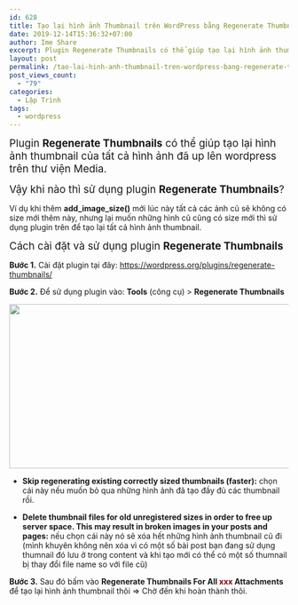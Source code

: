 ```yaml
---
id: 628
title: Tạo lại hình ảnh Thumbnail trên WordPress bằng Regenerate Thumbnails
date: 2019-12-14T15:36:32+07:00
author: Ime Share
excerpt: Plugin Regenerate Thumbnails có thể giúp tạo lại hình ảnh thumbnail của tất cả hình ảnh đã up lên wordpress trên thử viện Media.
layout: post
permalink: /tao-lai-hinh-anh-thumbnail-tren-wordpress-bang-regenerate-thumbnails/
post_views_count:
  - "79"
categories:
  - Lập Trình
tags:
  - wordpress
---
```

<span style="font-size: 14pt;">Plugin <strong>Regenerate Thumbnails</strong> có thể giúp tạo lại hình ảnh thumbnail của tất cả hình ảnh đã up lên wordpress trên thư viện Media.</span>

<span style="font-size: 14pt;">Vậy khi nào thì sử dụng plugin <strong>Regenerate Thumbnails</strong>?</span>

Ví dụ khi thêm **add\_image\_size()** mới lúc này tất cả các ảnh cũ sẽ không có size mới thêm này, nhưng lại muốn những hình cũ cũng có size mới thì sử dụng plugin trên để tạo lại tất cả hình ảnh thumbnail.

<span style="font-size: 14pt;">Cách cài đặt và sử dụng plugin <strong>Regenerate Thumbnails</strong></span>

**Bước 1.** Cài đặt plugin tại đây: <https://wordpress.org/plugins/regenerate-thumbnails/>

**Bước 2.** Để sử dụng plugin vào: **Tools** (công cụ) > **Regenerate Thumbnails**

[<img class="aligncenter wp-image-641 size-full" src="https://anhkevin.github.io/assets/img/uploads/2019/12/regenerate_thumbnails.jpg" alt="" width="1168" height="296" srcset="https://anhkevin.github.io/assets/img/uploads/2019/12/regenerate_thumbnails.jpg 1168w, https://anhkevin.github.io/assets/img/uploads/2019/12/regenerate_thumbnails-300x76.jpg 300w, https://anhkevin.github.io/assets/img/uploads/2019/12/regenerate_thumbnails-1024x260.jpg 1024w, https://anhkevin.github.io/assets/img/uploads/2019/12/regenerate_thumbnails-768x195.jpg 768w, https://anhkevin.github.io/assets/img/uploads/2019/12/regenerate_thumbnails-150x38.jpg 150w" sizes="(max-width: 1168px) 100vw, 1168px" />](https://anhkevin.github.io/assets/img/uploads/2019/12/regenerate_thumbnails.jpg)

+ **Skip regenerating existing correctly sized thumbnails (faster):** chọn cái này nếu muốn bỏ qua những hình ảnh đã tạo đầy đủ các thumbnail rồi.

+ **Delete thumbnail files for old unregistered sizes in order to free up server space. This may result in broken images in your posts and pages:** nếu chọn cái này nó sẽ xóa hết những hình ảnh thumbnail cũ đi (mình khuyên không nên xóa vì có một số bài post bạn đang sử dụng thumnail đó lưu ở trong content và khi tạo mới có thể có một số thumnail bị thay đổi file name so với file cũ)

**Bước 3.** Sau đó bấm vào **Regenerate Thumbnails For All <span style="color: #800000;">xxx</span> Attachments** để tạo lại hình ảnh thumbnail thôi => Chờ đến khi hoàn thành thôi.